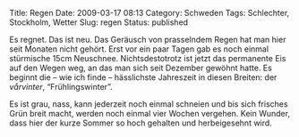 Title: Regen
Date: 2009-03-17 08:13
Category: Schweden
Tags: Schlechter, Stockholm, Wetter
Slug: regen
Status: published

Es regnet. Das ist neu. Das Geräusch von prasselndem Regen hat man hier
seit Monaten nicht gehört. Erst vor ein paar Tagen gab es noch einmal
stürmische 15cm Neuschnee. Nichtsdestotrotz ist jetzt das permanente Eis
auf den Wegen weg, an das man sich seit Dezember gewöhnt hatte. Es
beginnt die – wie ich finde – hässlichste Jahreszeit in diesen Breiten:
der *vårvinter*, “Frühlingswinter”.

Es ist grau, nass, kann jederzeit noch einmal schneien und bis sich
frisches Grün breit macht, werden noch einmal vier Wochen vergehen. Kein
Wunder, dass hier der kurze Sommer so hoch gehalten und herbeigesehnt
wird.

